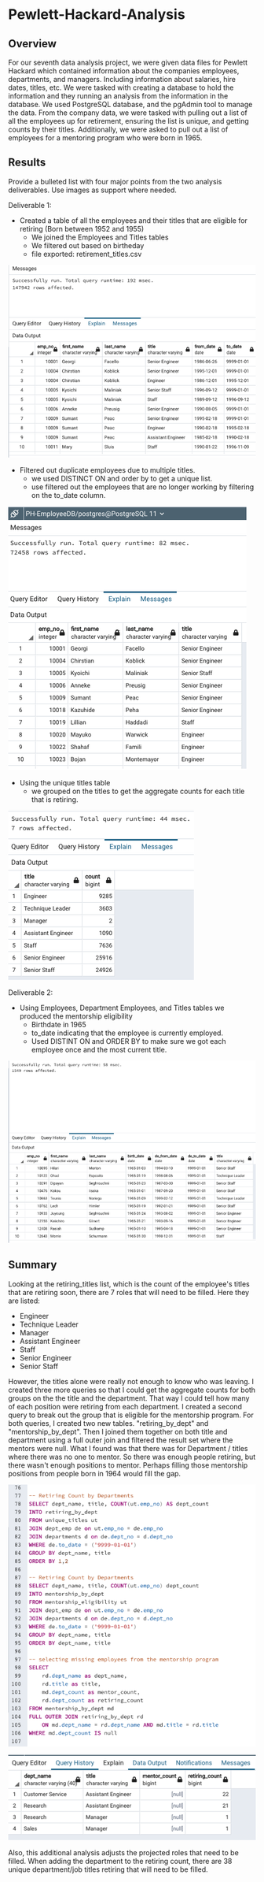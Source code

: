 # Pewlett-Hackard-Analysis 

## Overview 
For our seventh data analysis project, we were given data files for Pewlett Hackard which contained information about the companies employees, departments, and managers.  Including information about salaries, hire dates, titles, etc.  We were tasked with creating a database to hold the information and they running an analysis from the information in the database.  We used PostgreSQL database, and the pgAdmin tool to manage the data. From the company data, we were tasked with pulling out a list of all the employees up for retirement, ensuring the list is unique, and getting counts by their titles.  Additionally, we were asked to pull out a list of employees for a mentoring program who were born in 1965.  
## Results

Provide a bulleted list with four major points from the two analysis deliverables. Use images as support where needed.

Deliverable 1:
- Created a table of all the employees and their titles that are eligible for retiring (Born between 1952 and 1955)
    - We joined the Employees and Titles tables 
    - We filtered out based on birtheday
    - file exported: retirement_titles.csv

![retirement_info](./retirement_info.png) 
- Filtered out duplicate employees due to multiple titles.
    - we used DISTINCT ON and order by to get a unique list.
    - use filtered out the employees that are no longer working by filtering on the to_date column.

![unique_titles](./unique_titles.png) 
- Using the unique titles table
    - we grouped on the titles to get the aggregate counts for each title that is retiring. 

![retiring_titles](./retiring_titles.png) 

Deliverable 2: 
- Using Employees, Department Employees, and Titles tables we produced the mentorship eligibility
    - Birthdate in 1965
    - to_date indicating that the employee is currently employed.
    - Used DISTINT ON and ORDER BY to make sure we got each employee once and the most current title.

![mentorship_eligibility](./mentorship_eligibility.png) 

## Summary
Looking at the retiring_titles list, which is the count of the employee's titles that are retiring soon, there are 7 roles that will need to be filled. Here they are listed: 

- Engineer
- Technique Leader
- Manager
- Assistant Engineer
- Staff
- Senior Engineer
- Senior Staff  

However, the titles alone were really not enough to know who was leaving.  I created three more queries so that I could get the aggregate counts for both groups on the the title and the department.  That way I could tell how many of each position were retiring from each department.  I created a second query to break out the group that is eligible for the mentorship program.  For both queries, I created two new tables.  "retiring_by_dept" and "mentorship_by_dept".  Then I joined them together on both title and department using a full outer join and filtered the result set where the mentors were null.  What I found was that there was for Department / titles where there was no one to mentor.  So there was enough people retiring, but there wasn't enough positions to mentor.  Perhaps filling those mentorship positions from people born in 1964 would fill the gap.  

![additional_queries](./additional_queries.png) 

![missing_mentors](./missing_mentors.png) 

Also, this additional analysis adjusts the projected roles that need to be filled.  When adding the department to the retiring count, there are 38 unique department/job titles retiring that will need to be filled.   


